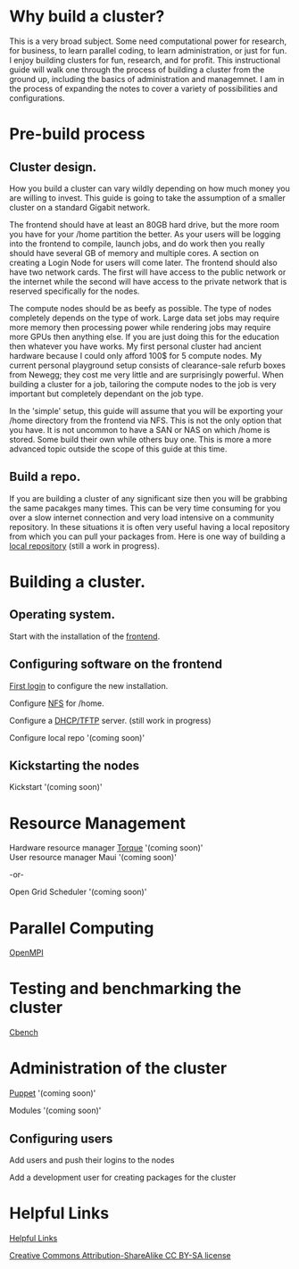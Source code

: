 # Why build a cluster?
This is a very broad subject. Some need computational power for research, for business, to learn parallel coding, to learn administration, or just for fun. I enjoy building clusters for fun, research, and for profit. This instructional guide will walk one through the process of building a cluster from the ground up, including the basics of administration and managemnet. I am in the process of expanding the notes to cover a variety of possibilities and configurations.
# Pre-build process
## Cluster design.
How you build a cluster can vary wildly depending on how much money you are willing to invest. This guide is going to take the assumption of a smaller cluster on a standard Gigabit network.

The frontend should have at least an 80GB hard drive, but the more room you have for your /home partition the better. As your users will be logging into the frontend to compile, launch jobs, and do work then you really should have several GB of memory and multiple cores. A section on creating a Login Node for users will come later. The frontend should also have two network cards. The first will have access to the public network or the internet while the second will have access to the private network that is reserved specifically for the nodes.

The compute nodes should be as beefy as possible. The type of nodes completely depends on the type of work. Large data set jobs may require more memory then processing power while rendering jobs may require more GPUs then anything else. If you are just doing this for the education then whatever you have works. My first personal cluster had ancient hardware because I could only afford 100$ for 5 compute nodes. My current personal playground setup consists of clearance-sale refurb boxes from Newegg; they cost me very little and are surprisingly powerful. When building a cluster for a job, tailoring the compute nodes to the job is very important but completely dependant on the job type.

In the 'simple' setup, this guide will assume that you will be exporting your /home directory from the frontend via NFS. This is not the only option that you have. It is not uncommon to have a SAN or NAS on which /home is stored. Some build their own while others buy one. This is more a more advanced topic outside the scope of this guide at this time.

## Build a repo.
If you are building a cluster of any significant size then you will be grabbing the same pacakges many times. This can be very time consuming for you over a slow internet connection and very load intensive on a community repository. In these situations it is often very useful having a local repository from which you can pull your packages from. Here is one way of building a [local repository](BuildARepo.html) (still a work in progress).

# Building a cluster.
## Operating system.
Start with the installation of the [frontend](FrontendInstallation.html).

## Configuring software on the frontend 
[First login](FirstLogin.html) to configure the new installation.

Configure [NFS](ConfigureNFS.html) for /home.

Configure a [DHCP/TFTP](DNSmasq.html) server. (still work in progress)  

Configure local repo '(coming soon)'

## Kickstarting the nodes
Kickstart '(coming soon)'

# Resource Management
Hardware resource manager [Torque](Torque.html) '(coming soon)'  
User resource manager Maui '(coming soon)'

-or-

Open Grid Scheduler '(coming soon)'

# Parallel Computing
[OpenMPI](OpenMPI.html)

# Testing and benchmarking the cluster

[Cbench](Cbench.html)  


# Administration of the cluster

[Puppet](Puppet.html) '(coming soon)'

Modules '(coming soon)'
## Configuring users
Add users and push their logins to the nodes

Add a development user for creating packages for the cluster

# Helpful Links
[Helpful Links](HelpfulLinks.html)


[Creative Commons Attribution-ShareAlike CC BY-SA license](http://creativecommons.org/licenses/by-sa/3.0/legalcode)
